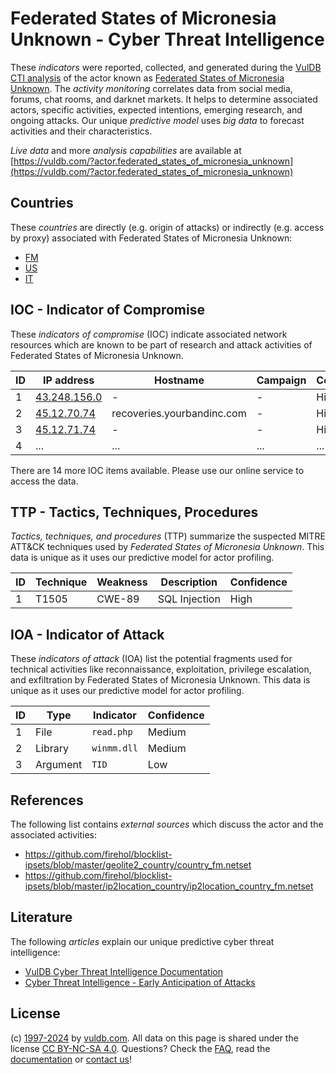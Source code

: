 # Federated States of Micronesia Unknown - Cyber Threat Intelligence

These _indicators_ were reported, collected, and generated during the [VulDB CTI analysis](https://vuldb.com/?kb.cti) of the actor known as [Federated States of Micronesia Unknown](https://vuldb.com/?actor.federated_states_of_micronesia_unknown). The _activity monitoring_ correlates data from social media, forums, chat rooms, and darknet markets. It helps to determine associated actors, specific activities, expected intentions, emerging research, and ongoing attacks. Our unique _predictive model_ uses _big data_ to forecast activities and their characteristics.

_Live data_ and more _analysis capabilities_ are available at [https://vuldb.com/?actor.federated_states_of_micronesia_unknown](https://vuldb.com/?actor.federated_states_of_micronesia_unknown)

## Countries

These _countries_ are directly (e.g. origin of attacks) or indirectly (e.g. access by proxy) associated with Federated States of Micronesia Unknown:

* [FM](https://vuldb.com/?country.fm)
* [US](https://vuldb.com/?country.us)
* [IT](https://vuldb.com/?country.it)

## IOC - Indicator of Compromise

These _indicators of compromise_ (IOC) indicate associated network resources which are known to be part of research and attack activities of Federated States of Micronesia Unknown.

ID | IP address | Hostname | Campaign | Confidence
-- | ---------- | -------- | -------- | ----------
1 | [43.248.156.0](https://vuldb.com/?ip.43.248.156.0) | - | - | High
2 | [45.12.70.74](https://vuldb.com/?ip.45.12.70.74) | recoveries.yourbandinc.com | - | High
3 | [45.12.71.74](https://vuldb.com/?ip.45.12.71.74) | - | - | High
4 | ... | ... | ... | ...

There are 14 more IOC items available. Please use our online service to access the data.

## TTP - Tactics, Techniques, Procedures

_Tactics, techniques, and procedures_ (TTP) summarize the suspected MITRE ATT&CK techniques used by _Federated States of Micronesia Unknown_. This data is unique as it uses our predictive model for actor profiling.

ID | Technique | Weakness | Description | Confidence
-- | --------- | -------- | ----------- | ----------
1 | T1505 | CWE-89 | SQL Injection | High

## IOA - Indicator of Attack

These _indicators of attack_ (IOA) list the potential fragments used for technical activities like reconnaissance, exploitation, privilege escalation, and exfiltration by Federated States of Micronesia Unknown. This data is unique as it uses our predictive model for actor profiling.

ID | Type | Indicator | Confidence
-- | ---- | --------- | ----------
1 | File | `read.php` | Medium
2 | Library | `winmm.dll` | Medium
3 | Argument | `TID` | Low

## References

The following list contains _external sources_ which discuss the actor and the associated activities:

* https://github.com/firehol/blocklist-ipsets/blob/master/geolite2_country/country_fm.netset
* https://github.com/firehol/blocklist-ipsets/blob/master/ip2location_country/ip2location_country_fm.netset

## Literature

The following _articles_ explain our unique predictive cyber threat intelligence:

* [VulDB Cyber Threat Intelligence Documentation](https://vuldb.com/?kb.cti)
* [Cyber Threat Intelligence - Early Anticipation of Attacks](https://www.scip.ch/en/?labs.20201022)

## License

(c) [1997-2024](https://vuldb.com/?kb.changelog) by [vuldb.com](https://vuldb.com/?kb.about). All data on this page is shared under the license [CC BY-NC-SA 4.0](https://creativecommons.org/licenses/by-nc-sa/4.0/). Questions? Check the [FAQ](https://vuldb.com/?kb.faq), read the [documentation](https://vuldb.com/?kb) or [contact us](https://vuldb.com/?contact)!
